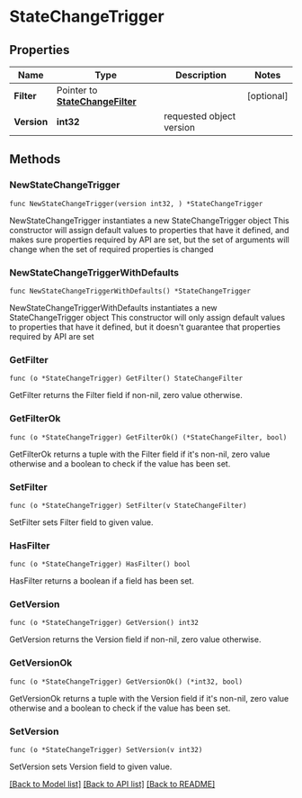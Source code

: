 # StateChangeTrigger

## Properties

Name | Type | Description | Notes
------------ | ------------- | ------------- | -------------
**Filter** | Pointer to [**StateChangeFilter**](StateChangeFilter.md) |  | [optional] 
**Version** | **int32** | requested object version | 

## Methods

### NewStateChangeTrigger

`func NewStateChangeTrigger(version int32, ) *StateChangeTrigger`

NewStateChangeTrigger instantiates a new StateChangeTrigger object
This constructor will assign default values to properties that have it defined,
and makes sure properties required by API are set, but the set of arguments
will change when the set of required properties is changed

### NewStateChangeTriggerWithDefaults

`func NewStateChangeTriggerWithDefaults() *StateChangeTrigger`

NewStateChangeTriggerWithDefaults instantiates a new StateChangeTrigger object
This constructor will only assign default values to properties that have it defined,
but it doesn't guarantee that properties required by API are set

### GetFilter

`func (o *StateChangeTrigger) GetFilter() StateChangeFilter`

GetFilter returns the Filter field if non-nil, zero value otherwise.

### GetFilterOk

`func (o *StateChangeTrigger) GetFilterOk() (*StateChangeFilter, bool)`

GetFilterOk returns a tuple with the Filter field if it's non-nil, zero value otherwise
and a boolean to check if the value has been set.

### SetFilter

`func (o *StateChangeTrigger) SetFilter(v StateChangeFilter)`

SetFilter sets Filter field to given value.

### HasFilter

`func (o *StateChangeTrigger) HasFilter() bool`

HasFilter returns a boolean if a field has been set.

### GetVersion

`func (o *StateChangeTrigger) GetVersion() int32`

GetVersion returns the Version field if non-nil, zero value otherwise.

### GetVersionOk

`func (o *StateChangeTrigger) GetVersionOk() (*int32, bool)`

GetVersionOk returns a tuple with the Version field if it's non-nil, zero value otherwise
and a boolean to check if the value has been set.

### SetVersion

`func (o *StateChangeTrigger) SetVersion(v int32)`

SetVersion sets Version field to given value.



[[Back to Model list]](../README.md#documentation-for-models) [[Back to API list]](../README.md#documentation-for-api-endpoints) [[Back to README]](../README.md)


